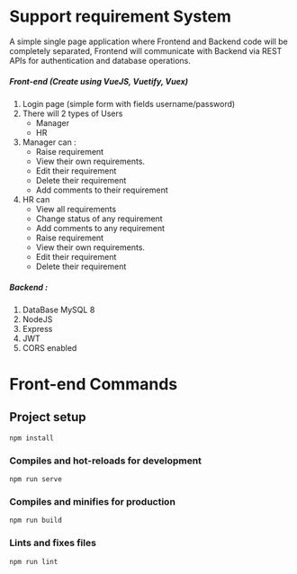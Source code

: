 # Support requirement System

A simple single page application where Frontend and Backend code will be completely separated,
Frontend will communicate with Backend via REST APIs for authentication and database operations.

##### Front-end (Create using VueJS, Vuetify, Vuex)

1. Login page (simple form with fields username/password)
2. There will 2 types of Users
   - Manager
   - HR
3. Manager can :
   - Raise requirement
   - View their own requirements.
   - Edit their requirement
   - Delete their requirement
   - Add comments to their requirement
4. HR can
   - View all requirements
   - Change status of any requirement
   - Add comments to any requirement
   - Raise requirement
   - View their own requirements.
   - Edit their requirement
   - Delete their requirement

##### Backend :

1. DataBase MySQL 8
2. NodeJS
3. Express
4. JWT
5. CORS enabled

# Front-end Commands

## Project setup

```
npm install
```

### Compiles and hot-reloads for development

```
npm run serve
```

### Compiles and minifies for production

```
npm run build
```

### Lints and fixes files

```
npm run lint
```
